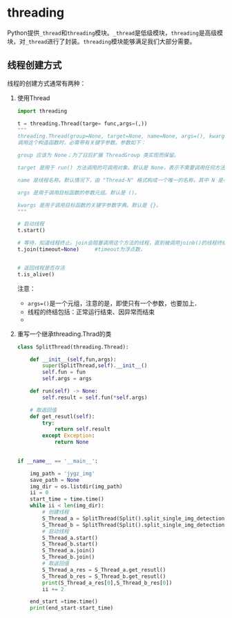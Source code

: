 # threading

[参考官方文档]: https://docs.python.org/zh-cn/3.7/library/threading.html#module-threading

Python提供`_thread`和`threading`模块。`_thread`是低级模块，`threading`是高级模块，对`_thread`进行了封装。`threading`模块能够满足我们大部分需要。



## 线程创建方式

线程的创建方式通常有两种：

1. 使用Thread

   ```python
   import threading
   
   t = threading.Thread(targe= func,args=(,))
   """
   threading.Thread(group=None, target=None, name=None, args=(), kwargs={}, *, daemon=None)
   调用这个构造函数时，必需带有关键字参数。参数如下：
   
   group 应该为 None；为了日后扩展 ThreadGroup 类实现而保留。
   
   target 是用于 run() 方法调用的可调用对象。默认是 None，表示不需要调用任何方法。
   
   name 是线程名称。默认情况下，由 "Thread-N" 格式构成一个唯一的名称，其中 N 是小的十进制数。
   
   args 是用于调用目标函数的参数元组。默认是 ()。
   
   kwargs 是用于调用目标函数的关键字参数字典。默认是 {}。
   """
   
   # 启动线程
   t.start()
   
   # 等待，知道线程终止。join会阻塞调用这个方法的线程，直到被调用joinb()的线程终结
   t.join(timeout=None)		#timeout为浮点数，
   
   
   # 返回线程是否存活
   t.is_alive()
   
   
   ```

   注意：

   - `args=()`是一个元组，注意的是，即使只有一个参数，也要加上`，`
   - 线程的终结包括：正常运行结束、因异常而结束
   - 

2. 重写一个继承threading.Thrad的类

   ```python
   class SplitThread(threading.Thread):
   
       def __init__(self,fun,args):
           super(SplitThread,self).__init__()
           self.fun = fun
           self.args = args
   
       def run(self) -> None:
           self.result = self.fun(*self.args)
   
       # 取返回值
       def get_resutl(self):
           try:
               return self.result
           except Exception:
               return None
           
   
   if __name__ == '__main__':
   
       img_path = 'jygz_img'
       save_path = None
       img_dir = os.listdir(img_path)
       ii = 0
       start_time = time.time()
       while ii < len(img_dir):
           # 创建线程
           S_Thread_a = SplitThread(Split().split_single_img_detection,args=(os.path.join(img_path, img_dir[ii]),))
           S_Thread_b = SplitThread(Split().split_single_img_detection, args=(os.path.join(img_path, img_dir[ii + 1]),))
           # 启动线程
           S_Thread_a.start()
           S_Thread_b.start()
           S_Thread_a.join()
           S_Thread_b.join()
           # 取返回值
           S_Thread_a_res = S_Thread_a.get_resutl()
           S_Thread_b_res = S_Thread_b.get_resutl()
           print(S_Thread_a_res[0],S_Thread_b_res[0])
           ii += 2
   
       end_start =time.time()
       print(end_start-start_time)
   
   ```

   


